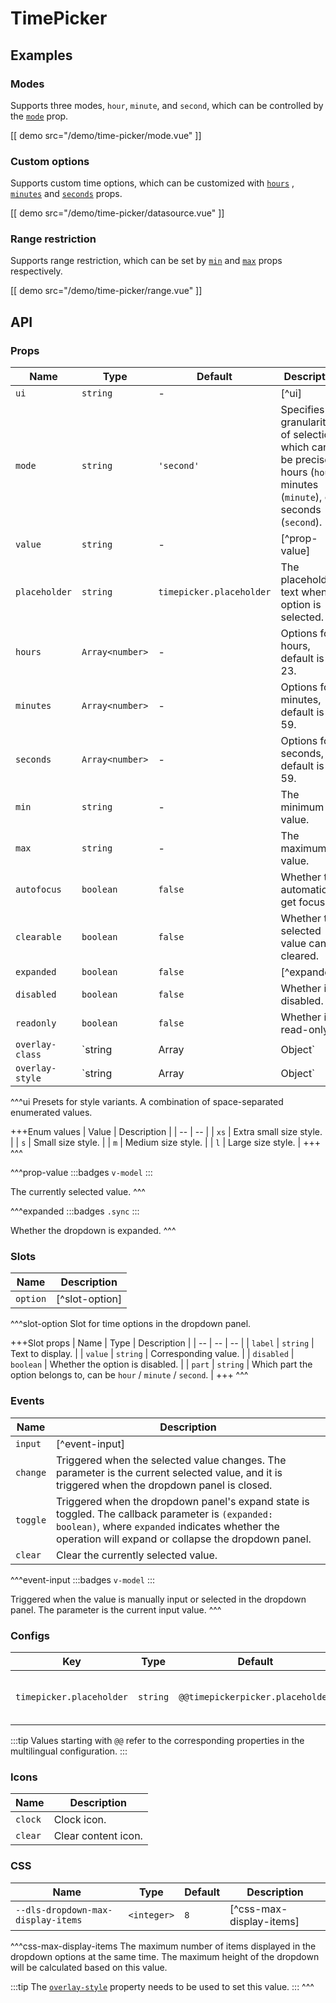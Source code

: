 # TimePicker

## Examples

### Modes

Supports three modes, `hour`, `minute`, and `second`, which can be controlled by the [`mode`](#props-mode) prop.

[[ demo src="/demo/time-picker/mode.vue" ]]

### Custom options

Supports custom time options, which can be customized with [`hours`](#props-hours) , [`minutes`](#props-minutes) and [`seconds`](#props-seconds) props.

[[ demo src="/demo/time-picker/datasource.vue" ]]

### Range restriction

Supports range restriction, which can be set by [`min`](#props-min) and [`max`](#props-max) props respectively.

[[ demo src="/demo/time-picker/range.vue" ]]

## API

### Props

| Name | Type | Default | Description |
| -- | -- | -- | -- |
| ``ui`` | `string` | - | [^ui] |
| ``mode`` | `string` | `'second'` | Specifies the granularity of selection, which can be precise to hours (`hour`), minutes (`minute`), or seconds (`second`). |
| ``value`` | `string` | - | [^prop-value] |
| ``placeholder`` | `string` | `timepicker.placeholder` | The placeholder text when no option is selected. |
| ``hours`` | `Array<number>` | - | Options for hours, default is 0-23. |
| ``minutes`` | `Array<number>` | - | Options for minutes, default is 0-59. |
| ``seconds`` | `Array<number>` | - | Options for seconds, default is 0-59. |
| ``min`` | `string` | - | The minimum value. |
| ``max`` | `string` | - | The maximum value. |
| ``autofocus`` | `boolean` | `false` | Whether to automatically get focus. |
| ``clearable`` | `boolean` | `false` | Whether the selected value can be cleared. |
| ``expanded`` | `boolean` | `false` | [^expanded] |
| ``disabled`` | `boolean` | `false` | Whether it is disabled. |
| ``readonly`` | `boolean` | `false` | Whether it is read-only. |
| ``overlay-class`` | `string | Array | Object` | - | Refer to the [`overlay-class`](./overlay#props-overlay-class) prop of the [`Overlay`](./overlay) component. |
| ``overlay-style`` | `string | Array | Object` | - | Refer to the [`overlay-style`](./overlay#props-overlay-style) prop of the [`Overlay`](./overlay) component. |

^^^ui
Presets for style variants. A combination of space-separated enumerated values.

+++Enum values
| Value | Description |
| -- | -- |
| `xs` | Extra small size style. |
| `s` | Small size style. |
| `m` | Medium size style. |
| `l` | Large size style. |
+++
^^^

^^^prop-value
:::badges
`v-model`
:::

The currently selected value.
^^^

^^^expanded
:::badges
`.sync`
:::

Whether the dropdown is expanded.
^^^

### Slots

| Name | Description |
| -- | -- |
| ``option`` | [^slot-option] |

^^^slot-option
Slot for time options in the dropdown panel.

+++Slot props
| Name | Type | Description |
| -- | -- | -- |
| `label` | `string` | Text to display. |
| `value` | `string` | Corresponding value. |
| `disabled` | `boolean` | Whether the option is disabled. |
| `part` | `string` | Which part the option belongs to, can be `hour` / `minute` / `second`. |
+++
^^^

### Events

| Name | Description |
| -- | -- |
| ``input`` | [^event-input] |
| ``change`` | Triggered when the selected value changes. The parameter is the current selected value, and it is triggered when the dropdown panel is closed. |
| ``toggle`` | Triggered when the dropdown panel's expand state is toggled. The callback parameter is `(expanded: boolean)`, where `expanded` indicates whether the operation will expand or collapse the dropdown panel. |
| ``clear`` | Clear the currently selected value. |

^^^event-input
:::badges
`v-model`
:::

Triggered when the value is manually input or selected in the dropdown panel. The parameter is the current input value.
^^^

### Configs

| Key | Type | Default | Description |
| -- | -- | -- | -- |
| ``timepicker.placeholder`` | `string` | `@@timepickerpicker.placeholder` | Placeholder text when no value is selected. |

:::tip
Values starting with `@@` refer to the corresponding properties in the multilingual configuration.
:::

### Icons

| Name | Description |
| -- | -- |
| ``clock`` | Clock icon. |
| ``clear`` | Clear content icon. |

### CSS

| Name | Type | Default | Description |
| -- | -- | -- | -- |
| ``--dls-dropdown-max-display-items`` | `<integer>` | `8` | [^css-max-display-items] |

^^^css-max-display-items
The maximum number of items displayed in the dropdown options at the same time. The maximum height of the dropdown will be calculated based on this value.

:::tip
The [`overlay-style`](#props-overlay-style) property needs to be used to set this value.
:::
^^^
